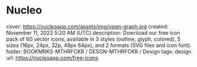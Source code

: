 # Nucleo

cover: https://nucleoapp.com/assets/img/open-graph.jpg
created: November 11, 2022 5:20 AM (UTC)
description: Download our free icon pack of 60 vector icons, available in 3 styles (outline, glyph, colored), 5 sizes (16px, 24px, 32p, 48px 64px), and 2 formats (SVG files and icon font).
folder: BOOKMRKS-MTHRFCKR / DESGN-MTHRFCKR / Design
tags: design
url: https://nucleoapp.com/free-icons